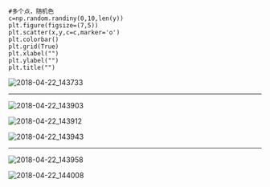 
```
#多个点，随机色
c=np.random.randiny(0,10,len(y))
plt.figure(figsize=(7,5))
plt.scatter(x,y,c=c,marker='o')
plt.colorbar()
plt.grid(True)
plt.xlabel("")
plt.ylabel("")
plt.title("")
```

![2018-04-22_143733](C:\Users\Administrator\Desktop\GitHub\Python\机器学习\Matplotlib\2018-04-22_143733.jpg)

------

![2018-04-22_143903](C:\Users\Administrator\Desktop\GitHub\Python\机器学习\Matplotlib\2018-04-22_143903.jpg)

![2018-04-22_143912](C:\Users\Administrator\Desktop\GitHub\Python\机器学习\Matplotlib\2018-04-22_143912.jpg)

![2018-04-22_143943](C:\Users\Administrator\Desktop\GitHub\Python\机器学习\Matplotlib\2018-04-22_143943.jpg)

------

![2018-04-22_143958](C:\Users\Administrator\Desktop\GitHub\Python\机器学习\Matplotlib\2018-04-22_143958.jpg)

![2018-04-22_144008](C:\Users\Administrator\Desktop\GitHub\Python\机器学习\Matplotlib\2018-04-22_144008.jpg)

